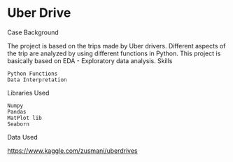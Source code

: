 # Uber Drive

Case Background

The project is based on the trips made by Uber drivers. Different aspects of the trip are analyzed by using different functions in Python. This project is basically based on EDA - Exploratory data analysis.
Skills

    Python Functions
    Data Interpretation

Libraries Used

    Numpy
    Pandas
    MatPlot lib
    Seaborn

Data Used

https://www.kaggle.com/zusmani/uberdrives
